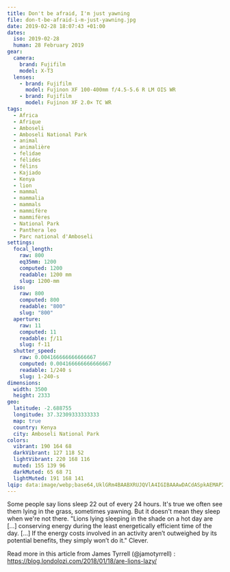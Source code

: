 ```yaml
---
title: Don't be afraid, I'm just yawning
file: don-t-be-afraid-i-m-just-yawning.jpg
date: 2019-02-28 18:07:43 +01:00
dates:
  iso: 2019-02-28
  human: 28 February 2019
gear:
  camera:
    brand: Fujifilm
    model: X-T3
  lenses:
    - brand: Fujifilm
      model: Fujinon XF 100-400mm f/4.5-5.6 R LM OIS WR
    - brand: Fujifilm
      model: Fujinon XF 2.0× TC WR
tags:
  - Africa
  - Afrique
  - Amboseli
  - Amboseli National Park
  - animal
  - animalière
  - felidae
  - félidés
  - félins
  - Kajiado
  - Kenya
  - lion
  - mammal
  - mammalia
  - mammals
  - mammifère
  - mammifères
  - National Park
  - Panthera leo
  - Parc national d'Amboseli
settings:
  focal_length:
    raw: 800
    eq35mm: 1200
    computed: 1200
    readable: 1200 mm
    slug: 1200-mm
  iso:
    raw: 800
    computed: 800
    readable: "800"
    slug: "800"
  aperture:
    raw: 11
    computed: 11
    readable: ƒ/11
    slug: f-11
  shutter_speed:
    raw: 0.004166666666666667
    computed: 0.004166666666666667
    readable: 1/240 s
    slug: 1-240-s
dimensions:
  width: 3500
  height: 2333
geo:
  latitude: -2.688755
  longitude: 37.32309333333333
  map: true
  country: Kenya
  city: Amboseli National Park
colors:
  vibrant: 190 164 68
  darkVibrant: 127 118 52
  lightVibrant: 220 168 116
  muted: 155 139 96
  darkMuted: 65 68 71
  lightMuted: 191 168 141
lqip: data:image/webp;base64,UklGRm4BAABXRUJQVlA4IGIBAAAwDACdASpkAEMAP22gxFi/v7+jtBUbE/AtiWNs0Fv0J/gp3J2y06Cv3jrrW4ZNtPL1qmPQu96e3lwHm8UBW5b+VYl1C+DuHMOwEBQDvtVFrVAFHZE2j7eI/zZQBgJxXP4dA6w+DcoBm1UAAP7Mr42aKqg8JBuSiP9mJhP7eM5qPaiHooisclnYEWJgBOXPUdB5NcU1rYOPWIO5g1EaQr/b+kn+SEo+URYPLJT68YcVAa3nAsSyFy/rZg8ikWaARd9UdP/S/YXpMT7KLrxePI+h39RSCdkMsSjzaml1IC7P3akQAje39IX2tNqSmJnFU16RoDkEORhLiHMpr5LRmm8Ar55Dh5aaHwgV7JfWBbdwx3SmH9wWs+2//6omGunwNGkFqhnNKds2Owy7sCFfms9x4XxG7hhdv0l9SxDGPEsia5+t9E69riPgZYYXvaNQo08EsAUad10rwYC76tibeAoAAAA=
---
```


Some people say lions sleep 22 out of every 24 hours. It's true we often see them lying in the grass, sometimes yawning. But it doesn't mean they sleep when we're not there.  "Lions lying sleeping in the shade on a hot day are […] conserving energy during the least energetically efficient time of the day. […] If the energy costs involved in an activity aren’t outweighed by its potential benefits, they simply won’t do it."  Clever. 

Read more in this article from James Tyrrell (@jamotyrrell) : https://blog.londolozi.com/2018/01/18/are-lions-lazy/
